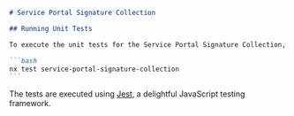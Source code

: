 ````markdown
# Service Portal Signature Collection

## Running Unit Tests

To execute the unit tests for the Service Portal Signature Collection, use the following command:

```bash
nx test service-portal-signature-collection
```
````

The tests are executed using [Jest](https://jestjs.io), a delightful JavaScript testing framework.

```

```
